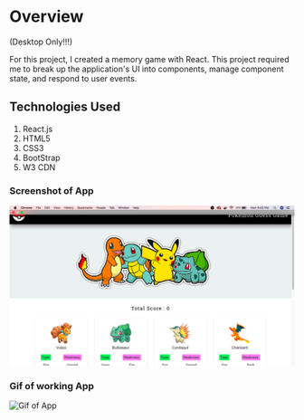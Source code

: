 # Overview

(Desktop Only!!!)

For this project, I created a memory game with React. This project required me to break up the application's UI into components, manage component state, and respond to user events.

## Technologies Used

1. React.js
2. HTML5
3. CSS3
4. BootStrap
5. W3 CDN

### Screenshot of App
![Still pic of App](./readMeCont/screenShot.png)

### Gif of working App
![Gif of App](./readMeCont/gifOfApp.gif)



